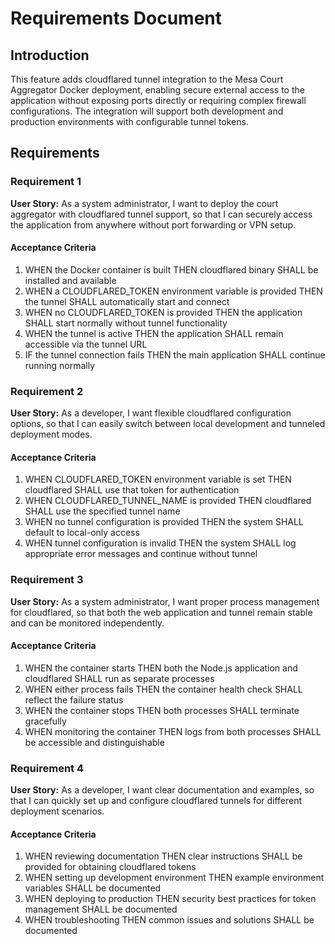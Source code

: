 # Requirements Document

## Introduction

This feature adds cloudflared tunnel integration to the Mesa Court Aggregator Docker deployment, enabling secure external access to the application without exposing ports directly or requiring complex firewall configurations. The integration will support both development and production environments with configurable tunnel tokens.

## Requirements

### Requirement 1

**User Story:** As a system administrator, I want to deploy the court aggregator with cloudflared tunnel support, so that I can securely access the application from anywhere without port forwarding or VPN setup.

#### Acceptance Criteria

1. WHEN the Docker container is built THEN cloudflared binary SHALL be installed and available
2. WHEN a CLOUDFLARED_TOKEN environment variable is provided THEN the tunnel SHALL automatically start and connect
3. WHEN no CLOUDFLARED_TOKEN is provided THEN the application SHALL start normally without tunnel functionality
4. WHEN the tunnel is active THEN the application SHALL remain accessible via the tunnel URL
5. IF the tunnel connection fails THEN the main application SHALL continue running normally

### Requirement 2

**User Story:** As a developer, I want flexible cloudflared configuration options, so that I can easily switch between local development and tunneled deployment modes.

#### Acceptance Criteria

1. WHEN CLOUDFLARED_TOKEN environment variable is set THEN cloudflared SHALL use that token for authentication
2. WHEN CLOUDFLARED_TUNNEL_NAME is provided THEN cloudflared SHALL use the specified tunnel name
3. WHEN no tunnel configuration is provided THEN the system SHALL default to local-only access
4. WHEN tunnel configuration is invalid THEN the system SHALL log appropriate error messages and continue without tunnel

### Requirement 3

**User Story:** As a system administrator, I want proper process management for cloudflared, so that both the web application and tunnel remain stable and can be monitored independently.

#### Acceptance Criteria

1. WHEN the container starts THEN both the Node.js application and cloudflared SHALL run as separate processes
2. WHEN either process fails THEN the container health check SHALL reflect the failure status
3. WHEN the container stops THEN both processes SHALL terminate gracefully
4. WHEN monitoring the container THEN logs from both processes SHALL be accessible and distinguishable

### Requirement 4

**User Story:** As a developer, I want clear documentation and examples, so that I can quickly set up and configure cloudflared tunnels for different deployment scenarios.

#### Acceptance Criteria

1. WHEN reviewing documentation THEN clear instructions SHALL be provided for obtaining cloudflared tokens
2. WHEN setting up development environment THEN example environment variables SHALL be documented
3. WHEN deploying to production THEN security best practices for token management SHALL be documented
4. WHEN troubleshooting THEN common issues and solutions SHALL be documented